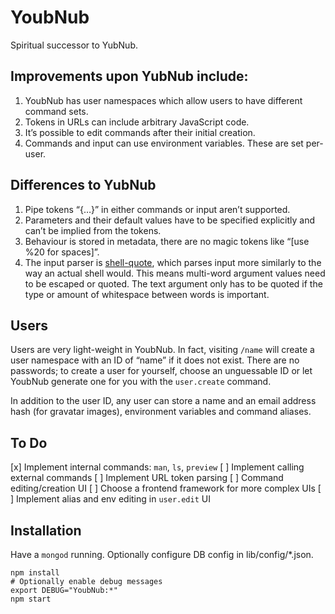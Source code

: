 # YoubNub

Spiritual successor to YubNub.

## Improvements upon YubNub include:

1. YoubNub has user namespaces which allow users to have different command sets.
2. Tokens in URLs can include arbitrary JavaScript code.
3. It’s possible to edit commands after their initial creation.
4. Commands and input can use environment variables. These are set per-user.

## Differences to YubNub

1. Pipe tokens “{…}” in either commands or input aren’t supported.
2. Parameters and their default values have to be specified explicitly and can’t be implied from the tokens.
3. Behaviour is stored in metadata, there are no magic tokens like “[use %20 for spaces]”.
4. The input parser is [shell-quote](http://github.com/substack/node-shell-quote), which parses input more similarly to the way an actual shell would. This means multi-word argument values need to be escaped or quoted. The text argument only has to be quoted if the type or amount of whitespace between words is important.

## Users

Users are very light-weight in YoubNub. In fact, visiting `/name` will create a user namespace with an ID of “name” if it does not exist. There are no passwords; to create a user for yourself, choose an unguessable ID or let YoubNub generate one for you with the `user.create` command.

In addition to the user ID, any user can store a name and an email address hash (for gravatar images), environment variables and command aliases.

## To Do

[x] Implement internal commands: `man`, `ls`, `preview`
[ ] Implement calling external commands
[ ] Implement URL token parsing
[ ] Command editing/creation UI
[ ] Choose a frontend framework for more complex UIs
[ ] Implement alias and env editing in `user.edit` UI

## Installation

Have a `mongod` running. Optionally configure DB config in lib/config/*.json.

	npm install
	# Optionally enable debug messages
	export DEBUG="YoubNub:*"
	npm start
